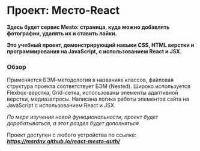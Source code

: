# Проект: Место-React

__Здесь будет сервис Mesto: страница, куда можно добавлять фотографии, удалять их и ставить лайки.__

__Это учебный проект, демонстрирующий навыки CSS, HTML верстки и программирования на JavaScript, с использованием React и JSX.__

### Обзор

Применяется БЭМ-методология в названиях классов, файловая структура проекта соответствует БЭМ (Nested).
Широко используется Flexbox-верстка, Grid-сетка, использованы элементы адаптивной верстки, медиазапросы.
Написана логика работы элементов сайта на JavaScript с использованием React и JSX.

_По мере изучения новой функциональности, проект будет дорабатываться, а этот раздел будет дополняться._

Проект доступен с любого устройства по ссылке: **_https://msrdnv.github.io/react-mesto-auth/_**
